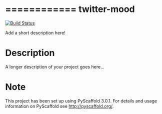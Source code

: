============
twitter-mood
============
[![Build Status](https://travis-ci.org/jmhossler/twitter-mood.svg?branch=master)](https://travis-ci.org/jmhossler/twitter-mood)


Add a short description here!


Description
===========

A longer description of your project goes here...


Note
====

This project has been set up using PyScaffold 3.0.1. For details and usage
information on PyScaffold see http://pyscaffold.org/.
